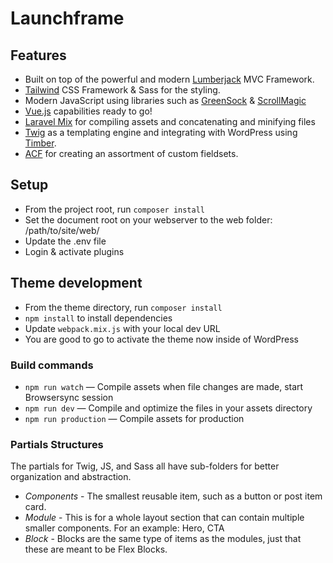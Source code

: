 # Launchframe

## Features

-   Built on top of the powerful and modern [Lumberjack](https://lumberjack.rareloop.com/) MVC Framework.
-   [Tailwind](https://tailwindcss.com/) CSS Framework & Sass for the styling.
-   Modern JavaScript using libraries such as [GreenSock](https://greensock.com/) & [ScrollMagic](https://scrollmagic.io/)
-   [Vue.js](http://vuejs.org) capabilities ready to go!
-   [Laravel Mix](https://github.com/JeffreyWay/laravel-mix) for compiling assets and concatenating and minifying files
-   [Twig](https://twig.symfony.com/) as a templating engine and integrating with WordPress using [Timber](https://www.upstatement.com/timber/).
-   [ACF](https://www.advancedcustomfields.com/resources/) for creating an assortment of custom fieldsets.

## Setup

-   From the project root, run `composer install`
-   Set the document root on your webserver to the web folder: /path/to/site/web/
-   Update the .env file
-   Login & activate plugins

## Theme development

-   From the theme directory, run `composer install`
-   `npm install` to install dependencies
-   Update `webpack.mix.js` with your local dev URL
-   You are good to go to activate the theme now inside of WordPress

### Build commands

-   `npm run watch` — Compile assets when file changes are made, start Browsersync session
-   `npm run dev` — Compile and optimize the files in your assets directory
-   `npm run production` — Compile assets for production

### Partials Structures

The partials for Twig, JS, and Sass all have sub-folders for better organization and abstraction.

-   _Components_ - The smallest reusable item, such as a button or post item card.
-   _Module_ - This is for a whole layout section that can contain multiple smaller components. For an example: Hero, CTA
-   _Block_ - Blocks are the same type of items as the modules, just that these are meant to be Flex Blocks.

